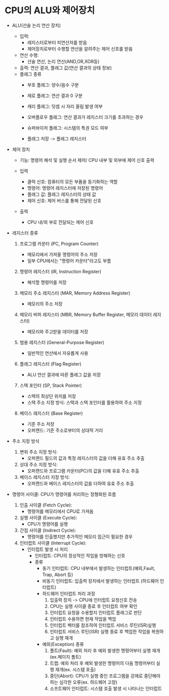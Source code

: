 # CPU의 ALU와 제어장치
- ALU(산술 논리 연산 장치)
    - 입력:
        - 레지스터로부터 피연산자를 받음
        - 제어장치로부터 수행할 연산을 알려주는 제어 신호를 받음
    - 연산 수행:
        - 산술 연산, 논리 연산(AND,OR,XOR등)
    - 출력: 연산 결과, 플래그 값(연산 결과의 상태 정보)
    - 플래그 종류
        - 부호 플래그: 양수/음수 구분
        - 제로 플래그: 연산 결과 0 구분
        - 캐리 플래그: 덧셈 시 자리 올림 발생 여부
        - 오버플로우 플래그: 연산 결과가 레지스터 크기를 초과하는 경우
        - 슈퍼바이저 플래그: 시스템의 특권 모드 여부

        - 플래그 저장 -> 플래그 레지스터

- 제어 장치
    - 기능: 명령어 해석 및 실행 순서 제어/ CPU 내부 및 외부에 제어 신호 출력

    - 입력
        - 클럭 신호: 컴퓨터의 모든 부품을 동기화하는 역할
        - 명령어: 명령어 레지스터에 저장된 명령어
        - 플래그 값: 플래그 레지스터의 상태 값
        - 제어 신호: 제어 버스를 통해 전달된 신호
    - 출력
        - CPU 내/외 부로 전달되는 제어 신호
- 레지스터 종류
    1. 프로그램 카운터 (PC, Program Counter)
        - 메모리에서 가져올 명령어의 주소 저장
        - 일부 CPU에서는 "명령어 카운터"라고도 부름

    2. 명령어 레지스터 (IR, Instruction Register)
        - 해석할 명령어를 저장
    3. 메모리 주소 레지스터 (MAR, Memory Address Register)
        -  메모리의 주소 저장

    4. 메모리 버퍼 레지스터 (MBR, Memory Buffer Register, 메모리 데이터 레지스터)
        - 메모리와 주고받을 데이터를 저장
    5. 범용 레지스터 (General-Purpose Register)
        - 일반적인 연산에서 자유롭게 사용
    6. 플래그 레지스터 (Flag Register)
        - ALU 연산 결과에 따른 플래그 값을 저장
    7. 스택 포인터 (SP, Stack Pointer)
        - 스택의 최상단 위치를 저장
        - 스택 주소 지정 방식: 스택과 스택 포인터를 활용하여 주소 지정
    8. 베이스 레지스터 (Base Register)
        - 기준 주소 저장
        - 오퍼랜드: 기준 주소로부터의 상대적 거리

- 주소 지정 방식
    1. 변위 주소 지정 방식:
        - 오퍼랜드 필드의 값과 특정 레지스터의 값을 더해 유효 주소 추출
    2. 상대 주소 지정 방식:
        - 오퍼랜드와 프로그램 카운터(PC)의 값을 더해 유효 주소 추출
    3. 베이스 레지스터 지정 방식:
        - 오퍼랜드와 베이스 레지스터의 값을 더하여 유효 주소 추출

- 명령어 사이클: CPU가 명령어를 처리하는 정형화된 흐름
    1. 인출 사이클 (Fetch Cycle):
        - 명령어를 메모리에서 CPU로 가져옴
    2. 실행 사이클 (Execute Cycle):
        - CPU가 명령어를 실행
    3. 간접 사이클 (Indirect Cycle):
        - 명령어를 인출했지만 추가적인 메모리 접근이 필요한 경우
    4. 인터럽트 사이클 (Interrupt Cycle):
        - 인터럽트 발생 시 처리
            - 인터럽트: CPU의 정상적인 작업을 방해하는 신호
            - 종류
                - 동기 인터럽트: CPU 내부에서 발생하는 인터럽트(예외,Fault, Trap, Abort 등)
                - 비동기 인터럽트: 입출력 장치에서 발생하는 인터럽트 (하드웨어 인터럽트)
                - 하드웨어 인터럽트 처리 과정
                    1. 입출력 장치 -> CPU에 인터럽트 요청신호 전송
                    2. CPU는 실행 사이클 종료 후 인터럽트 여부 확인
                    3. 인터럽트 요청을 수용할지 인터럽트 플래그로 판단
                    4. 인터럽트 수용하면 현재 작업을 백업
                    5. 인터럽트 벡터를 참조하여 인터럽트 서비스 루틴(ISR)실행
                    6. 인터럽트 서비스 루틴(ISR) 실행 종료 후 백업한 작업을 복원하고 실행 재개
                - 예외(Exception) 종류
                    1. 폴트(Fault): 예외 처리 후 예외 발생한 명령어부터 실행 재개(ex.페이지 폴트)
                    2. 트랩: 예외 처리 후 예외 발생한 명령어의 다음 명령어부터 실행 재개(ex. 시스템 호출)
                    3. 중단(Abort): CPU가 실행 중인 프로그램을 강제로 중단해야 하는 심각한 오류(ex. 하드웨어 고장)
                    4. 소프트웨어 인터럽트: 시스템 호출 발생 시 나타나는 인터럽트


